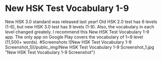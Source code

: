 # New HSK Test Vocabulary 1-9
New HSK 3.0 standard was released last year! Old HSK 2.0 test has 6 levels (1-6), but new HSK 3.0 test has 9 levels (1-9). Also, the vocabulary in each level changed greately. I recommend this New HSK Test Vocabulary 1-9 app. The only app on Google Play covers the vocabulary of 1~9 level (11,500+ words). 
#Screenshots
![New HSK Test Vocabulary 1-9 Screenshot_1](/public_img/New HSK Test Vocabulary 1-9 Screenshot_1.jpg "New HSK Test Vocabulary 1-9 Screenshot")